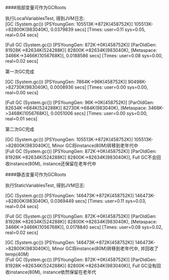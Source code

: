 ####局部变量可作为GCRoots

执行LocalVariablesTest, 得到JVM日志:
\
[GC (System.gc()) [PSYoungGen: 105513K->872K(458752K)] 105513K->82800K(983040K), 0.0379839 secs] [Times: user=0.11 sys=0.05, real=0.04 secs]

[Full GC (System.gc()) [PSYoungGen: 872K->0K(458752K)] [ParOldGen: 81928K->82634K(524288K)] 82800K->82634K(983040K), [Metaspace: 3466K->3466K(1056768K)], 0.0188586 secs] [Times: user=0.08 sys=0.00, real=0.02 secs]

第一次GC完成

[GC (System.gc()) [PSYoungGen: 7864K->96K(458752K)] 90498K->82730K(983040K), 0.0008936 secs] [Times: user=0.00 sys=0.00, real=0.00 secs]

[Full GC (System.gc()) [PSYoungGen: 96K->0K(458752K)] [ParOldGen: 82634K->684K(524288K)] 82730K->684K(983040K), [Metaspace: 3468K->3468K(1056768K)], 0.0051006 secs] [Times: user=0.00 sys=0.00, real=0.01 secs]
 
第二次GC完成

[GC (System.gc()) [PSYoungGen: 105513K->872K(458752K)] 105513K->82800K(983040K)], Minor GC将instance(80M)转移到老年代中
\
[Full GC (System.gc()) [PSYoungGen: 872K->0K(458752K)] [ParOldGen: 81928K->82634K(524288K)] 82800K->82634K(983040K)], Full GC不会回收instance(80M), instance还保留在老年代中

 ####静态变量可作为GCRoots
 
 执行StaticVariablesTest, 得到JVM日志: 
 
 [GC (System.gc()) [PSYoungGen: 146473K->872K(458752K)] 146473K->82800K(983040K), 0.0369449 secs] [Times: user=0.11 sys=0.03, real=0.04 secs] 
 
 [Full GC (System.gc()) [PSYoungGen: 872K->0K(458752K)] [ParOldGen: 81928K->82634K(524288K)] 82800K->82634K(983040K), [Metaspace: 3466K->3466K(1056768K)], 0.0178840 secs] [Times: user=0.08 sys=0.02, real=0.02 secs]
 
 [GC (System.gc()) [PSYoungGen: 146473K->872K(458752K)] 146473K->82800K(983040K)], Minor GC将instance(80M)转移到老年代中, 并回收了temp(40M)
 \
 [Full GC (System.gc()) [PSYoungGen: 872K->0K(458752K)] [ParOldGen: 81928K->82634K(524288K)] 82800K->82634K(983040K)], Full GC没有回收instance(80M), instance依然保留在老年代